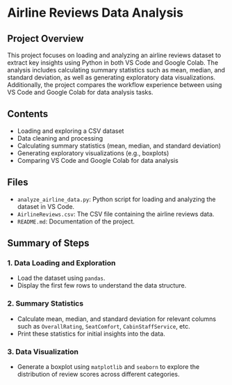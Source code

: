 # Airline Reviews Data Analysis

## Project Overview
This project focuses on loading and analyzing an airline reviews dataset to extract key insights using Python in both VS Code and Google Colab. The analysis includes calculating summary statistics such as mean, median, and standard deviation, as well as generating exploratory data visualizations. Additionally, the project compares the workflow experience between using VS Code and Google Colab for data analysis tasks.

## Contents
- Loading and exploring a CSV dataset
- Data cleaning and processing
- Calculating summary statistics (mean, median, and standard deviation)
- Generating exploratory visualizations (e.g., boxplots)
- Comparing VS Code and Google Colab for data analysis

## Files
- `analyze_airline_data.py`: Python script for loading and analyzing the dataset in VS Code.
- `AirlineReviews.csv`: The CSV file containing the airline reviews data.
- `README.md`: Documentation of the project.

## Summary of Steps
### 1. Data Loading and Exploration
- Load the dataset using `pandas`.
- Display the first few rows to understand the data structure.

### 2. Summary Statistics
- Calculate mean, median, and standard deviation for relevant columns such as `OverallRating`, `SeatComfort`, `CabinStaffService`, etc.
- Print these statistics for initial insights into the data.

### 3. Data Visualization
- Generate a boxplot using `matplotlib` and `seaborn` to explore the distribution of review scores across different categories.



